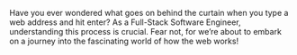 Have you ever wondered what goes on behind the curtain when you type a web address and hit enter? As a Full-Stack Software Engineer, understanding this process is crucial. Fear not, for we’re about to embark on a journey into the fascinating world of how the web works!
